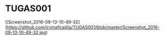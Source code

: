 # TUGAS001


![Screenshot_2016-09-13-10-49-32] (https://github.com/irvinafiradila/TUGAS001/blob/master/Screenshot_2016-09-13-10-49-32.jpg)
